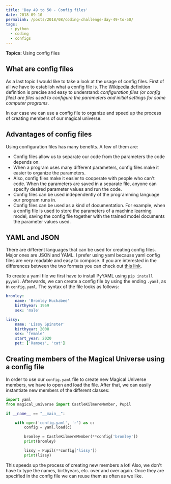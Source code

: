 ```yaml
---
title: 'Day 49 to 50 - Config files'
date: 2018-09-10
permalink: /posts/2018/08/coding-challenge-day-49-to-50/
tags:
  - python
  - coding
  - configs
---
```


**Topics:** Using config files
 
## What are config files
As a last topic I would like to take a look at the usage of config files. First of all we have to establish what a config file is. The [Wikipedia definition](https://en.wikipedia.org/wiki/Configuration_file) definition is precise and easy to understand: *configuration files (or config files) are files used to configure the parameters and initial settings for some computer programs*.

In our case we can use a config file to organize and speed up the process of creating members of our magical universe. 

## Advantages of config files

Using configuration files has many benefits. A few of them are:
- Config files allow us to separate our code from the parameters the code depends on.
- When a program uses many different parameters, config files make it easier to organize the parameters.
- Also, config files make it easier to cooperate with people who can't code. When the parameters are saved in a separate file, anyone can specify desired parameter values and run the code.
- Config files can be used independently of the programming language our program runs in.
- Config files can be used as a kind of documentation. For example, when a config file is used to store the parameters of a machine learning model, saving the config file together with the trained model documents the parameter values used.

## YAML and JSON

There are different languages that can be used for creating config files. Major ones are JSON and YAML. I prefer using yaml because yaml config files are very readable and easy to compose. If you are interested in the differences between the two formats you can check out [this link](https://www.json2yaml.com/).

To create a yaml file we first have to install PyYAML using `pip install pyyaml`. Afterwards, we can create a config file by using the ending `.yaml`, as in `config.yaml`. The syntax of the file looks as follows:

```yaml
bromley:
    name: 'Bromley Huckabee'
    birthyear: 1959
    sex: 'male'

lissy:
    name: 'Lissy Spinster'
    birthyear: 2008
    sex: 'female'
    start_year: 2020
    pet: ['Ramses', 'cat']
```

## Creating members of the Magical Universe using a config file

In order to use our `config.yaml` file to create new Magical Universe members, we have to open and load the file. After that, we can easily instantiate new members of the different classes:

```python
import yaml
from magical_universe import CastleKilmereMember, Pupil

if __name__ == "__main__":

    with open('config.yaml', 'r') as c:
        config = yaml.load(c)

        bromley = CastleKilmereMember(**config['bromley'])
        print(bromley)

        lissy = Pupil(**config['lissy'])
        print(lissy)
```

This speeds up the process of creating new members a lot! Also, we don't have to type the names, birthyears, etc. over and over again. Once they are specified in the config file we can reuse them as often as we like.

